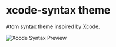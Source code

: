 # xcode-syntax theme

Atom syntax theme inspired by Xcode.

![Xcode Syntax Preview](https://raw.github.com/ascarter/xcode-syntax/master/xcode-syntax-preview.png)
